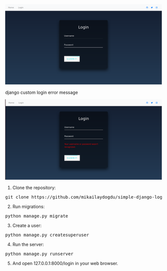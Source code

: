 
<img src="screenshot/login.png"/>

django custom login error message

<img src="screenshot/loginerror.png"/>

1. Clone the repository:
<pre>git clone https://github.com/mikailaydogdu/simple-django-login.git</pre>

2. Run migrations:
<pre>python manage.py migrate</pre>

3. Create a user:
<pre>python manage.py createsuperuser</pre>

4. Run the server:
<pre>python manage.py runserver</pre>

5. And open 127.0.0.1:8000/login in your web browser.
